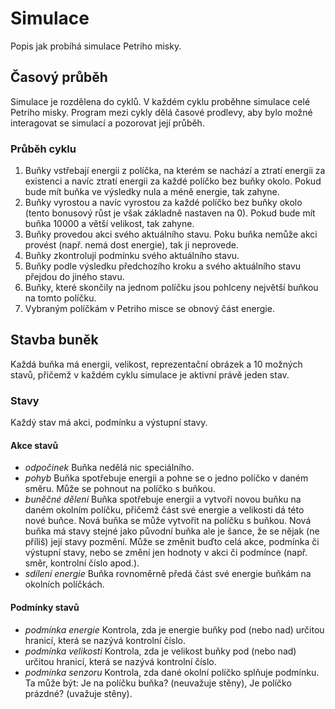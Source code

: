 # Simulace
Popis jak probíhá simulace Petriho misky.
## Časový průběh
Simulace je rozdělena do cyklů. V každém cyklu proběhne simulace celé Petriho misky. Program mezi cykly dělá časové prodlevy, aby bylo možné interagovat se simulací a pozorovat její průběh.
### Průběh cyklu
1. Buňky vstřebají energii z políčka, na kterém se nachází a ztratí energii za existenci a navíc ztratí energii za každé políčko bez buňky okolo. Pokud bude mít buňka ve výsledky nula a méně energie, tak zahyne.
2. Buňky vyrostou a navíc vyrostou za každé políčko bez buňky okolo (tento bonusový růst je však základně nastaven na 0). Pokud bude mít buňka 10000 a větší velikost, tak zahyne.
3. Buňky provedou akci svého aktuálního stavu. Poku buňka nemůže akci provést (např. nemá dost energie), tak ji neprovede.
4. Buňky zkontrolují podmínku svého aktuálního stavu.
5. Buňky podle výsledku předchozího kroku a svého aktuálního stavu přejdou do jiného stavu.
6. Buňky, které skončily na jednom políčku jsou pohlceny největší buňkou na tomto políčku.
7. Vybraným políčkám v Petriho misce se obnový část energie.
## Stavba buněk
Každá buňka má energii, velikost, reprezentační obrázek a 10 možných stavů, přičemž v každém cyklu simulace je aktivní právě jeden stav.
### Stavy
Každý stav má akci, podmínku a výstupní stavy.
#### Akce stavů
* *odpočinek*  Buňka nedělá nic speciálního.
* *pohyb* Buňka spotřebuje energii a pohne se o jedno políčko v daném směru. Může se pohnout na políčko s buňkou.
* *buněčné dělení* Buňka spotřebuje energii a vytvoří novou buňku na daném okolním políčku, přičemž část své energie a velikosti dá této nové buňce. Nová buňka se může vytvořit na políčku s buňkou. Nová buňka má stavy stejné jako původní buňka ale je šance, že se nějak (ne příliš) její stavy pozmění. Může se změnit buďto celá akce, podmínka či výstupní stavy, nebo se změní jen hodnoty v akci či podmínce (např. směr, kontrolní číslo apod.).
* *sdílení energie* Buňka rovnoměrně předá část své energie buňkám na okolních políčkách.
#### Podmínky stavů
* *podmínka energie* Kontrola, zda je energie buňky pod (nebo nad) určitou hranicí, která se nazývá kontrolní číslo.
* *podmínka velikosti* Kontrola, zda je velikost buňky pod (nebo nad) určitou hranicí, která se nazývá kontrolní číslo.
* *podmínka senzoru* Kontrola, zda dané okolní políčko splňuje podmínku. Ta může být: Je na políčku buňka? (neuvažuje stěny), Je políčko prázdné? (uvažuje stěny).
